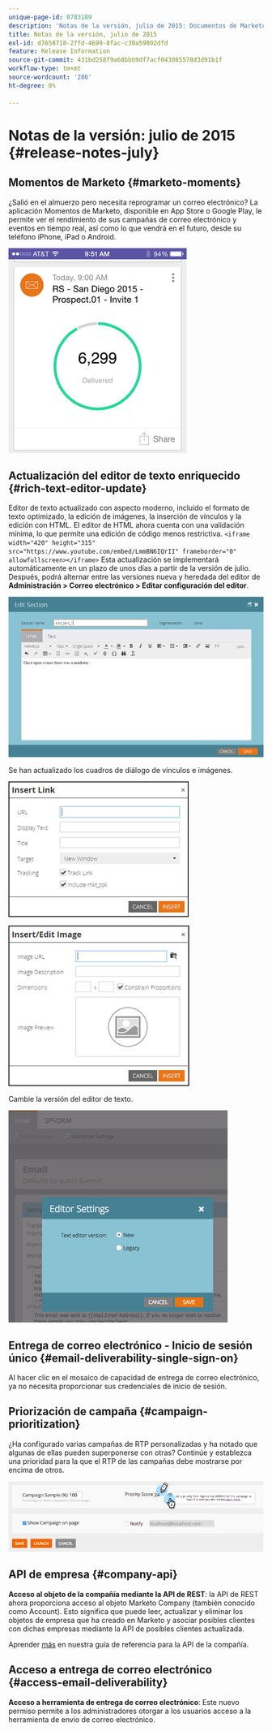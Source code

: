 ```yaml
---
unique-page-id: 8783189
description: 'Notas de la versión, julio de 2015: Documentos de Marketo: documentación del producto'
title: Notas de la versión, julio de 2015
exl-id: d7658718-27fd-4699-8fac-c30a59802dfd
feature: Release Information
source-git-commit: 431bd258f9a68bbb9df7acf043085578d3d91b1f
workflow-type: tm+mt
source-wordcount: '286'
ht-degree: 0%

---
```


# Notas de la versión: julio de 2015 {#release-notes-july}

## Momentos de Marketo {#marketo-moments}

¿Salió en el almuerzo pero necesita reprogramar un correo electrónico? La aplicación Momentos de Marketo, disponible en App Store o Google Play, le permite ver el rendimiento de sus campañas de correo electrónico y eventos en tiempo real, así como lo que vendrá en el futuro, desde su teléfono iPhone, iPad o Android.

![](assets/image2015-7-10-9-3a42-3a29.png)

## Actualización del editor de texto enriquecido {#rich-text-editor-update}

Editor de texto actualizado con aspecto moderno, incluido el formato de texto optimizado, la edición de imágenes, la inserción de vínculos y la edición con HTML. El editor de HTML ahora cuenta con una validación mínima, lo que permite una edición de código menos restrictiva.
`<iframe width="420" height="315" src="https://www.youtube.com/embed/LmmBN6IQrII" frameborder="0" allowfullscreen></iframe>` Esta actualización se implementará automáticamente en un plazo de unos días a partir de la versión de julio. Después, podrá alternar entre las versiones nueva y heredada del editor de **Administración > Correo electrónico > Editar configuración del editor**.

![](assets/image2015-7-10-9-3a42-3a44.png)

Se han actualizado los cuadros de diálogo de vínculos e imágenes.

![](assets/image2015-7-10-9-3a42-3a57.png)

![](assets/image2015-7-10-9-3a43-3a20.png)

Cambie la versión del editor de texto.

![](assets/image2015-7-10-9-3a43-3a32.png)

## Entrega de correo electrónico - Inicio de sesión único {#email-deliverability-single-sign-on}

Al hacer clic en el mosaico de capacidad de entrega de correo electrónico, ya no necesita proporcionar sus credenciales de inicio de sesión.

## Priorización de campaña {#campaign-prioritization}

¿Ha configurado varias campañas de RTP personalizadas y ha notado que algunas de ellas pueden superponerse con otras? Continúe y establezca una prioridad para la que el RTP de las campañas debe mostrarse por encima de otros.

![](assets/image2015-7-9-20-3a20-3a58.png)

## API de empresa {#company-api}

**Acceso al objeto de la compañía mediante la API de REST**: la API de REST ahora proporciona acceso al objeto Marketo Company (también conocido como Account). Esto significa que puede leer, actualizar y eliminar los objetos de empresa que ha creado en Marketo y asociar posibles clientes con dichas empresas mediante la API de posibles clientes actualizada.

Aprender [más](https://developers.marketo.com/documentation/company-api/) en nuestra guía de referencia para la API de la compañía.

## Acceso a entrega de correo electrónico {#access-email-deliverability}

**Acceso a herramienta de entrega de correo electrónico**: Este nuevo permiso permite a los administradores otorgar a los usuarios acceso a la herramienta de envío de correo electrónico.
